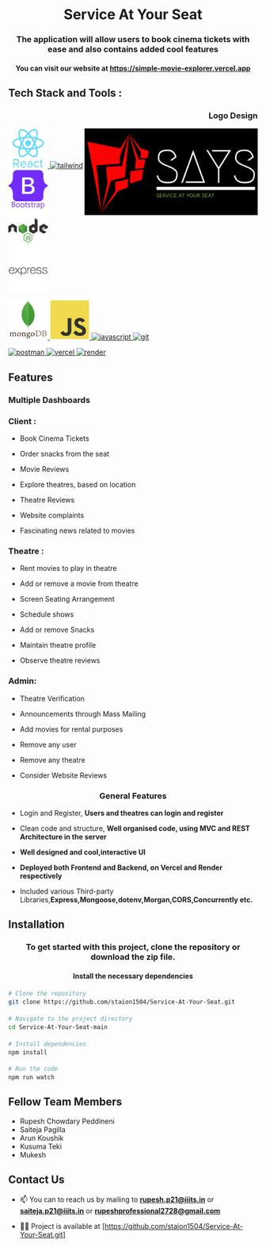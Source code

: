 <h1 align="center">Service At Your Seat</h1>
<h3 align="center">The application will allow users to book cinema tickets with ease and also contains added cool features</h3>
<h4 align="center">You can visit our website at <a href="https://service-at-your-seat.vercel.app/" target="blank">https://simple-movie-explorer.vercel.app</a></h3>


<h2 align="left">Tech Stack and Tools :</h2>
<h3 align="right">Logo Design</h3>
<img align="right" alt="coding" width="350" src="./frontend/src/Assests/finalmainlogo.png">

<p align="left">
<a href="https://reactjs.org/" target="_blank" rel="noreferrer"> <img src="https://raw.githubusercontent.com/devicons/devicon/master/icons/react/react-original-wordmark.svg" alt="react" width="80" height="80"/> </a>
<a href="https://tailwindcss.com/" target="_blank" rel="noreferrer"> <img src="https://www.vectorlogo.zone/logos/tailwindcss/tailwindcss-icon.svg" alt="tailwind" width="80" height="80"/> </a>
<a href="https://getbootstrap.com" target="_blank" rel="noreferrer"> <img src="https://raw.githubusercontent.com/devicons/devicon/master/icons/bootstrap/bootstrap-plain-wordmark.svg" alt="bootstrap" width="80" height="80"/> </a>
<a href="https://nodejs.org" target="_blank" rel="noreferrer"> <img src="https://raw.githubusercontent.com/devicons/devicon/master/icons/nodejs/nodejs-original-wordmark.svg" alt="nodejs" width="80" height="80"/> </a>
<a href="https://expressjs.com" target="_blank" rel="noreferrer"> <img src="https://raw.githubusercontent.com/devicons/devicon/master/icons/express/express-original-wordmark.svg" alt="express" width="80" height="80"/> </a>

<a href="https://www.mongodb.com/" target="_blank" rel="noreferrer"> <img src="https://raw.githubusercontent.com/devicons/devicon/master/icons/mongodb/mongodb-original-wordmark.svg" alt="mongodb" width="80" height="80"/> </a>
<a href="https://developer.mozilla.org/en-US/docs/Web/JavaScript" target="_blank" rel="noreferrer"> <img src="https://raw.githubusercontent.com/devicons/devicon/master/icons/javascript/javascript-original.svg" alt="javascript" width="80" height="80"/> </a>
<a href="https://developer.themoviedb.org/reference/intro/getting-started" target="_blank" rel="noreferrer"> <img src="https://miro.medium.com/v2/resize:fit:1024/1*idLhmtcMdWeN-UMGR0ROjQ.png" alt="javascript" width="100" height="90"/> </a>
<a href="https://git-scm.com/" target="_blank" rel="noreferrer"> <img src="https://www.vectorlogo.zone/logos/git-scm/git-scm-icon.svg" alt="git" width="80" height="80"/> </a>

<a href="https://postman.com" target="_blank" rel="noreferrer"> <img src="https://www.vectorlogo.zone/logos/getpostman/getpostman-icon.svg" alt="postman" width="80" height="80"/> </a>
<a href="https://vercel.com" target="_blank" rel="noreferrer"> <img src="https://www.hatimeria.com/images/marketing/vercel-logo.png" alt="vercel" width="90" height="40"/> </a>
<a href="https://render.com" target="_blank" rel="noreferrer"> <img src="https://encrypted-tbn0.gstatic.com/images?q=tbn:ANd9GcT1iBdgTFluBZIX9JbXDeEFdjfl-efmaUTc12k_LDam&s" alt="render" width="90" height="30"/> </a>
</p>


<h2 align="left">Features</h2>

<h3 align="left">Multiple Dashboards</h3>

<h3 align="left">Client : </h3> 

- Book Cinema Tickets

- Order snacks from the seat

- Movie Reviews

- Explore theatres, based on location

- Theatre Reviews

- Website complaints

- Fascinating news related to movies

<h3 align="left">Theatre : </h3>

- Rent movies to play in theatre

- Add or remove a movie from theatre

- Screen Seating Arrangement

- Schedule shows

- Add or remove Snacks

- Maintain theatre profile

- Observe theatre reviews

<h3 align="left">Admin:</h3>

- Theatre Verification

- Announcements through Mass Mailing
  
- Add movies for rental purposes
  
- Remove any user

- Remove any theatre
  
- Consider Website Reviews

<h3 align="center"> General Features </h3> 

- Login and Register, **Users and theatres can login and register**

- Clean code and structure, **Well organised code, using MVC and REST Architecture in the server**

- **Well designed and cool,interactive UI**

- **Deployed both Frontend and Backend, on Vercel and Render respectively**

- Included various Third-party Libraries,**Express,Mongoose,dotenv,Morgan,CORS,Concurrently etc.**


<h2 align="left">Installation</h2>
<h3 align="center">To get started with this project, clone the repository or download the zip file.</h3>
<h4 align="center">Install the necessary dependencies</h4>

```bash
# Clone the repository
git clone https://github.com/staion1504/Service-At-Your-Seat.git

# Navigate to the project directory
cd Service-At-Your-Seat-main

# Install dependencies
npm install

# Run the code
npm run watch
```




<h2 align="left">Fellow Team Members</h2>

- Rupesh Chowdary Peddineni 
- Saiteja Pagilla
- Arun Koushik
- Kusuma Teki
- Mukesh

<h2 align="left">Contact Us</h2>

- 📫 You can to reach us by mailing to **rupesh.p21@iiits.in** or **saiteja.p21@iiits.in** or **rupeshprofessional2728@gmail.com**

- 👨‍💻 Project is available at [https://github.com/staion1504/Service-At-Your-Seat.git]
  




